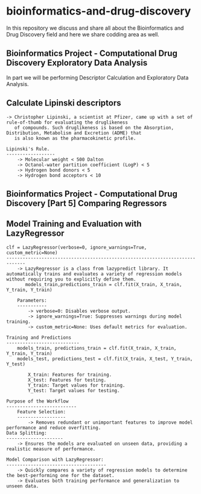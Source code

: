 # bioinformatics-and-drug-discovery
In this repository we discuss and share all about the Bioinformatics and Drug Discovery field and here we share codding area as well.


Bioinformatics Project - Computational Drug Discovery Exploratory Data Analysis
------------------------------------------------------------------------------------------

In part we will be performing Descriptor Calculation and Exploratory Data Analysis.


Calculate Lipinski descriptors
--------------------------------------
	-> Christopher Lipinski, a scientist at Pfizer, came up with a set of rule-of-thumb for evaluating the druglikeness 
	   of compounds. Such druglikeness is based on the Absorption, Distribution, Metabolism and Excretion (ADME) that 
	   is also known as the pharmacokinetic profile.

	Lipinski's Rule.
	------------------
		-> Molecular weight < 500 Dalton
		-> Octanol-water partition coefficient (LogP) < 5
		-> Hydrogen bond donors < 5
		-> Hydrogen bond acceptors < 10


Bioinformatics Project - Computational Drug Discovery [Part 5] Comparing Regressors
--------------------------------------------------------------------------------------

Model Training and Evaluation with LazyRegressor
----------------------------------------------------
	clf = LazyRegressor(verbose=0, ignore_warnings=True, custom_metric=None)
	-----------------------------------------------------------------------------
		-> LazyRegressor is a class from lazypredict library. It automatically trains and evaluates a variety of regression models without requiring you to explicitly define them.
	   	   models_train,predictions_train = clf.fit(X_train, X_train, Y_train, Y_train)

		Parameters:
		-----------
			-> verbose=0: Disables verbose output.
			-> ignore_warnings=True: Suppresses warnings during model training.
			-> custom_metric=None: Uses default metrics for evaluation.

	Training and Predictions
	---------------------------
		models_train, predictions_train = clf.fit(X_train, X_train, Y_train, Y_train)
		models_test, predictions_test = clf.fit(X_train, X_test, Y_train, Y_test)

			X_train: Features for training.
			X_test: Features for testing.
			Y_train: Target values for training.
			Y_test: Target values for testing.

	Purpose of the Workflow
	--------------------------
		Feature Selection:
		------------------
			-> Removes redundant or unimportant features to improve model performance and reduce overfitting.
	Data Splitting:
	---------------------
		-> Ensures the models are evaluated on unseen data, providing a realistic measure of performance.

	Model Comparison with LazyRegressor:
	-------------------------------------
		-> Quickly compares a variety of regression models to determine the best-performing one for the dataset.
		-> Evaluates both training performance and generalization to unseen data.
